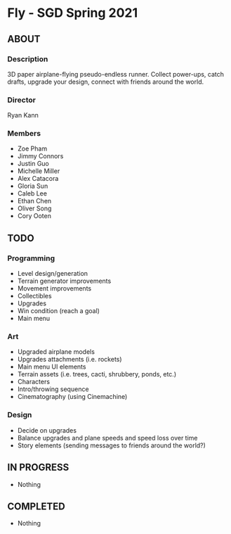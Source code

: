 # Fly - SGD Spring 2021
## ABOUT
### Description
3D paper airplane-flying pseudo-endless runner. Collect power-ups, catch drafts, upgrade your design, connect with friends around the world.

### Director
Ryan Kann

### Members
* Zoe Pham
* Jimmy Connors
* Justin Guo
* Michelle Miller
* Alex Catacora
* Gloria Sun
* Caleb Lee
* Ethan Chen
* Oliver Song
* Cory Ooten

## TODO
### Programming
* Level design/generation
* Terrain generator improvements
* Movement improvements
* Collectibles
* Upgrades
* Win condition (reach a goal)
* Main menu

### Art
* Upgraded airplane models
* Upgrades attachments (i.e. rockets)
* Main menu UI elements
* Terrain assets (i.e. trees, cacti, shrubbery, ponds, etc.)
* Characters
* Intro/throwing sequence
* Cinematography (using Cinemachine)

### Design
* Decide on upgrades
* Balance upgrades and plane speeds and speed loss over time
* Story elements (sending messages to friends around the world?)

## IN PROGRESS
* Nothing

## COMPLETED
* Nothing
